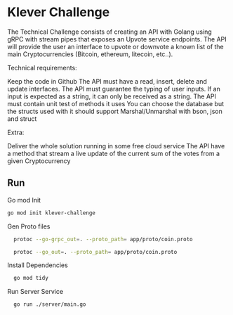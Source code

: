 
# Klever Challenge

The Technical Challenge consists of creating an API with Golang using
gRPC with stream pipes that exposes an Upvote service endpoints.
  The API will provide the user an interface to upvote or downvote a
 known list of the main Cryptocurrencies (Bitcoin, ethereum, litecoin, etc..).

 Technical requirements:

 Keep the code in Github
 The API must have a read, insert, delete and update interfaces.
 The API must guarantee the typing of user inputs. If an input is expected as a string, it can only be received as a string.
 The API must contain unit test of methods it uses
 You can choose the database but the structs used with it should support Marshal/Unmarshal with bson, json and struct

 Extra:

 Deliver the whole solution running in some free cloud service
 The API have a method that stream a live update of the current sum of the votes from a given Cryptocurrency

## Run 


Go mod Init

```bash
go mod init klever-challenge
```

Gen Proto files

```bash
  protoc --go-grpc_out=. --proto_path= app/proto/coin.proto
```

```bash
  protoc --go_out=. --proto_path= app/proto/coin.proto
```

Install Dependencies

```bash
  go mod tidy
```

Run Server Service

```bash
  go run ./server/main.go
```

